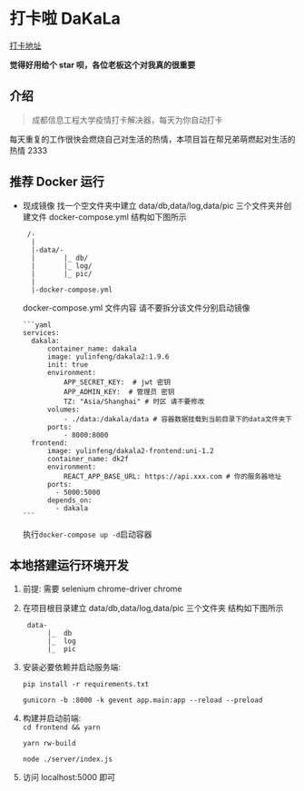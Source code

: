 # 打卡啦 DaKaLa

[打卡地址](http://dakala.merborn.fun)

**觉得好用给个 star 呗，各位老板这个对我真的很重要**

## 介绍

> 成都信息工程大学疫情打卡解决器，每天为你自动打卡

每天重复的工作很快会燃烧自己对生活的热情，本项目旨在帮兄弟萌燃起对生活的热情 2333

## 推荐 Docker 运行

- 现成镜像
  找一个空文件夹中建立 data/db,data/log,data/pic 三个文件夹并创建文件 docker-compose.yml
  结构如下图所示

  ```
   /-
    |
    |-data/-
    |       |_ db/
    |       |_ log/
    |       |_ pic/
    |
    |-docker-compose.yml
  ```

  docker-compose.yml 文件内容
  请不要拆分该文件分别启动镜像

      ```yaml
      services:
        dakala:
            container_name: dakala
            image: yulinfeng/dakala2:1.9.6
            init: true
            environment:
                APP_SECRET_KEY:  # jwt 密钥
                APP_ADMIN_KEY:  # 管理员 密钥
                TZ: "Asia/Shanghai" # 时区 请不要修改
            volumes:
                - ./data:/dakala/data # 容器数据挂载到当前目录下的data文件夹下
            ports:
                - 8000:8000
        frontend:
            image: yulinfeng/dakala2-frontend:uni-1.2
            container_name: dk2f
            environment:
            	REACT_APP_BASE_URL: https://api.xxx.com # 你的服务器地址
            ports:
              - 5000:5000
            depends_on:
              - dakala
      ```

  执行`docker-compose up -d`启动容器

## 本地搭建运行环境开发

1. 前提: 需要 selenium chrome-driver chrome
2. 在项目根目录建立
   data/db,data/log,data/pic 三个文件夹
   结构如下图所示
   ```
    data-
         |_  db
         |_  log
         |_  pic
   ```
3. 安装必要依赖并启动服务端:

   `pip install -r requirements.txt`

   `gunicorn -b :8000 -k gevent app.main:app --reload --preload`

4. 构建并启动前端:  
   `cd frontend && yarn`

   `yarn rw-build`

   `node ./server/index.js`

5. 访问 localhost:5000 即可
